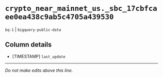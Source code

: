 # `crypto_near_mainnet_us._sbc_17cbfcaee0ea438c9ab5c4705a439530`
`bq-1` | `bigquery-public-data`

## Column details
* [TIMESTAMP] `last_update`

-------------------------------------------------------------------------------
*Do not make edits above this line.*
